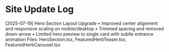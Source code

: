 # Site Update Log

[2025-07-19] Hero Section Layout Upgrade
• Improved center alignment and responsive scaling on mobile/desktop
• Trimmed spacing and removed down-arrow
• Limited hero preview to single card with subtle entrance animation
Files: HeroSection.tsx, FeaturedHerbTeaser.tsx, FeaturedHerbCarousel.tsx
